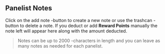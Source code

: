 ## Panelist Notes
Click on the add note -button to create a new note or use the trashcan -button to delete a note. If you deduct or add **Reward Points** manually the note left will appear here along with the amount deducted. 

> Notes can be up to 2000 -characters in length and you can leave as many notes as needed for each panelist.
